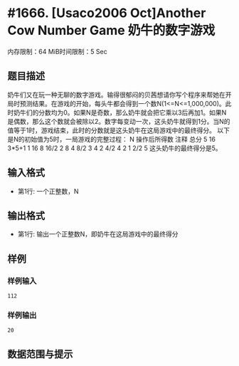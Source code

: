 # #1666. [Usaco2006 Oct]Another Cow Number Game 奶牛的数字游戏

内存限制：64 MiB时间限制：5 Sec

## 题目描述

奶牛们又在玩一种无聊的数字游戏。输得很郁闷的贝茜想请你写个程序来帮她在开局时预测结果。在游戏的开始，每头牛都会得到一个数N(1<=N<=1,000,000)。此时奶牛们的分数均为0。如果N是奇数，那么奶牛就会把它乘以3后再加1。如果N是偶数，那么这个数就会被除以2。数字每变动一次，这头奶牛就得到1分。当N的值等于1时，游戏结束，此时的分数就是这头奶牛在这局游戏中的最终得分。 以下是N的初始值为5时，一局游戏的完整过程： N 操作后所得数 注释 总分 5 16 3*5+1 1 16 8 16/2 2 8 4 8/2 3 4 2 4/2 4 2 1 2/2 5 这头奶牛的最终得分是5。 

## 输入格式

* 第1行: 一个正整数，N 

## 输出格式

* 第1行: 输出一个正整数N，即奶牛在这局游戏中的最终得分 

## 样例

### 样例输入

    
    112
    
    

### 样例输出

    
    20
    

## 数据范围与提示
